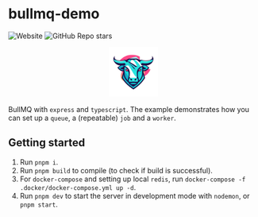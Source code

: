 # bullmq-demo

![Website](https://img.shields.io/website?url=https%3A%2F%2Fentwurfhaus.com&up_message=online&down_message=offline&style=flat-square&label=entwurfhaus)
![GitHub Repo stars](https://img.shields.io/github/stars/brifiction/bullmq-demo?style=flat-square)

<p align="center">
  <img width="auto" height="100px" src="public/bull.png" />
</p>

BullMQ with `express` and `typescript`. The example demonstrates how you can set up a `queue`, a (repeatable) `job` and a `worker`.

## Getting started

1. Run `pnpm i`.
1. Run `pnpm build` to compile (to check if build is successful).
1. For `docker-compose` and setting up local `redis`, run `docker-compose -f .docker/docker-compose.yml up -d`.
1. Run `pnpm dev` to start the server in development mode with `nodemon`, or `pnpm start`.
